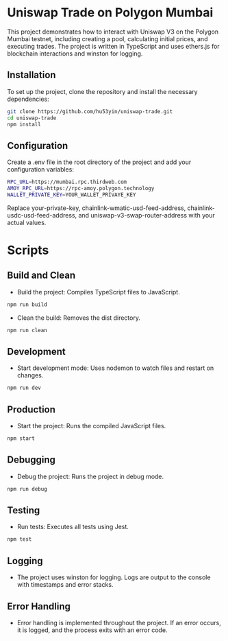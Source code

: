 # Uniswap Trade on Polygon Mumbai

This project demonstrates how to interact with Uniswap V3 on the Polygon Mumbai testnet, including creating a pool, calculating initial prices, and executing trades. The project is written in TypeScript and uses ethers.js for blockchain interactions and winston for logging.


## Installation

To set up the project, clone the repository and install the necessary dependencies:

```bash
git clone https://github.com/hu53yin/uniswap-trade.git
cd uniswap-trade
npm install
```

## Configuration

Create a .env file in the root directory of the project and add your configuration variables:

```bash
RPC_URL=https://mumbai.rpc.thirdweb.com
AMOY_RPC_URL=https://rpc-amoy.polygon.technology
WALLET_PRIVATE_KEY=YOUR_WALLET_PRIVAYE_KEY
```

Replace your-private-key, chainlink-wmatic-usd-feed-address, chainlink-usdc-usd-feed-address, and uniswap-v3-swap-router-address with your actual values.

# Scripts

## Build and Clean

- Build the project: Compiles TypeScript files to JavaScript.

```bash
npm run build
```

- Clean the build: Removes the dist directory.

```bash
npm run clean
```

## Development

- Start development mode: Uses nodemon to watch files and restart on changes.

```bash
npm run dev
```

## Production

- Start the project: Runs the compiled JavaScript files.

```bash
npm start
```

## Debugging

- Debug the project: Runs the project in debug mode.

```bash
npm run debug
```

## Testing

- Run tests: Executes all tests using Jest.

```bash
npm test
```

## Logging

- The project uses winston for logging. Logs are output to the console with timestamps and error stacks.

## Error Handling

- Error handling is implemented throughout the project. If an error occurs, it is logged, and the process exits with an error code.
